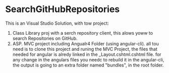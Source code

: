 # SearchGitHubRepositories



This is an Visual Studio Solution, with tow project:
1. Class Library proj with a serch repository client, this alows yoww to search Repositories on GitHub.
2. ASP. MVC project including Angualr4 Folder (using angular-cli).
all tou need is to clone this project and runing the MVC Project, the files that needed for angular is alredy linked  in the _Layout.cshtml.cshtml file.
for any change in the angulars files you needc to rebuild it in the angular-cli, the output is going to an extra folder named "bundles", in the root folder.

